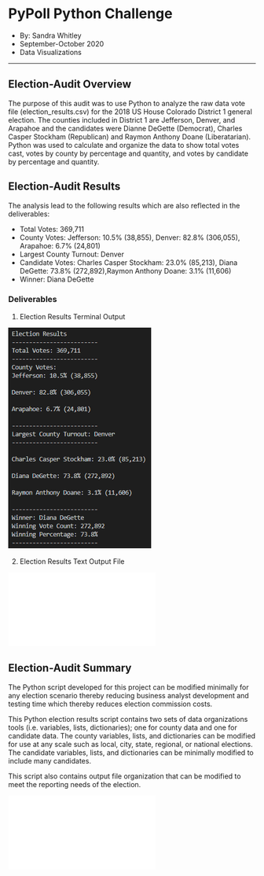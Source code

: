 # PyPoll Python Challenge
* By: Sandra Whitley
* September-October 2020
* Data Visualizations
*****

## Election-Audit Overview
The purpose of this audit was to use Python to analyze the raw data vote file (election_results.csv) for the 2018 US House Colorado District 1 general election. The counties included in District 1 are Jefferson, Denver, and Arapahoe and the candidates were Dianne DeGette (Democrat), Charles Casper Stockham (Republican) and Raymon Anthony Doane (Liberatarian). Python was used to calculate and organize the data to show total votes cast, votes by county by percentage and quantity, and votes by candidate by percentage and quantity. 

## Election-Audit Results
The analysis lead to the following results which are also reflected in the deliverables:
* Total Votes: 369,711
* County Votes: Jefferson: 10.5% (38,855), Denver: 82.8% (306,055), Arapahoe: 6.7% (24,801)
* Largest County Turnout: Denver
* Candidate Votes: Charles Casper Stockham: 23.0% (85,213), Diana DeGette: 73.8% (272,892),Raymon Anthony Doane: 3.1% (11,606)
*  Winner: Diana DeGette

### Deliverables

1. Election Results Terminal Output

![Election Results Terminal Output](/Resources/election_results_terminal.PNG)

2. Election Results Text Output File

![Election Results Text Output File](/analysis/election_results.txt)


## Election-Audit Summary
The Python script developed for this project can be modified minimally for any election scenario thereby reducing business analyst development and testing time which thereby reduces election commission costs. 

This Python election results script contains two sets of data organizations tools (i.e. variables, lists, dictionaries); one for county data and one for candidate data. The county variables, lists, and dictionaries can be modified for use at any scale such as local, city, state, regional, or national elections. The candidate variables, lists, and dictionaries can be minimally modified to include many candidates.

This script also contains output file organization that can be modified to meet the reporting needs of the election.

![Election Results Python Script](pypoll_challenge.py)
